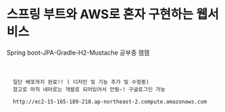 # 스프링 부트와 AWS로 혼자 구현하는 웹서비스
Spring boot-JPA-Gradle-H2-Mustache 공부중 잼잼
<br><br><br>
       
       
       
       

      일단 배포까지 완료!! ( 디자인 및 기능 추가 및 수정중)
      참고로 아직 네아로는 개발로 되어있어서 안됨~! 구글로그인 가능
      
      http://ec2-15-165-189-218.ap-northeast-2.compute.amazonaws.com
